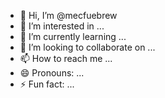 - 👋 Hi, I’m @mecfuebrew
- 👀 I’m interested in ...
- 🌱 I’m currently learning ...
- 💞️ I’m looking to collaborate on ...
- 📫 How to reach me ...
- 😄 Pronouns: ...
- ⚡ Fun fact: ...

<!---
mecfuebrew/mecfuebrew is a ✨ special ✨ repository because its `README.md` (this file) appears on your GitHub profile.
You can click the Preview link to take a look at your changes.
--->
